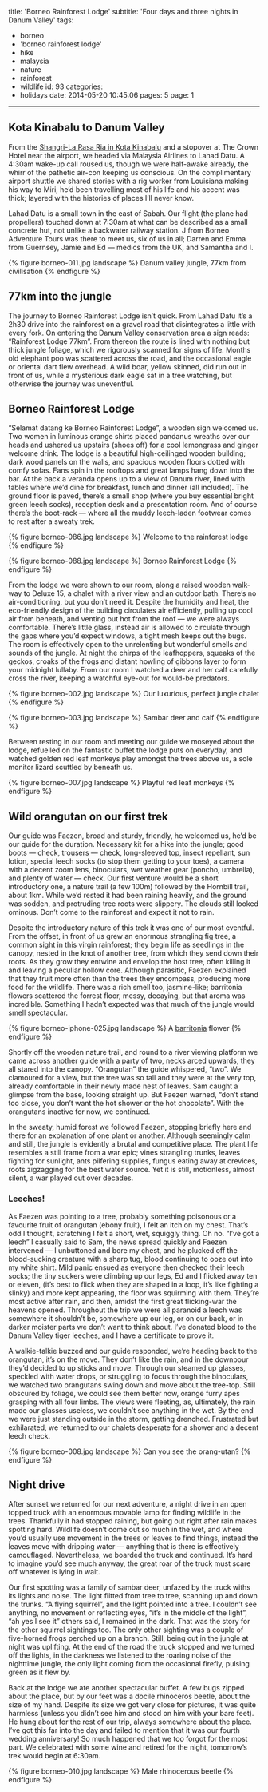 title: 'Borneo Rainforest Lodge'
subtitle: 'Four days and three nights in Danum Valley'
tags:
  - borneo
  - 'borneo rainforest lodge'
  - hike
  - malaysia
  - nature
  - rainforest
  - wildlife
id: 93
categories:
  - holidays
date: 2014-05-20 10:45:06
pages: 5
page: 1
---

## Kota Kinabalu to Danum Valley

From the [Shangri-La Rasa Ria in Kota Kinabalu](/2014/05/shangri-la-rasa-ria-borneo/ "Shangri-la Rasa Ria, Borneo") and a stopover at The Crown Hotel near the airport, we headed via Malaysia Airlines to Lahad Datu. A 4:30am wake-up call roused us, though we were half-awake already, the whirr of the pathetic air-con keeping us conscious. On the complimentary airport shuttle we shared stories with a rig worker from Louisiana making his way to Miri, he’d been travelling most of his life and his accent was thick; layered with the histories of places I’ll never know.

Lahad Datu is a small town in the east of Sabah. Our flight (the plane had propellers) touched down at 7:30am at what can be described as a small concrete hut, not unlike a backwater railway station. J from Borneo Adventure Tours was there to meet us, six of us in all; Darren and Emma from Guernsey, Jamie and Ed — medics from the UK, and Samantha and I.

{% figure borneo-011.jpg landscape %}
Danum valley jungle, 77km from civilisation
{% endfigure %}

## 77km into the jungle

The journey to Borneo Rainforest Lodge isn’t quick. From Lahad Datu it’s a 2h30 drive into the rainforest on a gravel road that disintegrates a little with every fork. On entering the Danum Valley conservation area a sign reads: “Rainforest Lodge 77km”. From thereon the route is lined with nothing but thick jungle foliage, which we rigorously scanned for signs of life. Months old elephant poo was scattered across the road, and the occasional eagle or oriental dart flew overhead. A wild boar, yellow skinned, did run out in front of us, while a mysterious dark eagle sat in a tree watching, but otherwise the journey was uneventful.

## Borneo Rainforest Lodge

“Selamat datang ke Borneo Rainforest Lodge”, a wooden sign welcomed us. Two women in luminous orange shirts placed pandanus wreaths over our heads and ushered us upstairs (shoes off) for a cool lemongrass and ginger welcome drink. The lodge is a beautiful high-ceilinged wooden building; dark wood panels on the walls, and spacious wooden floors dotted with comfy sofas. Fans spin in the rooftops and great lamps hang down into the bar. At the back a veranda opens up to a view of Danum river, lined with tables where we’d dine for breakfast, lunch and dinner (all included). The ground floor is paved, there’s a small shop (where you buy essential bright green leech socks), reception desk and a presentation room. And of course there’s the boot-rack — where all the muddy leech-laden footwear comes to rest after a sweaty trek.

{% figure borneo-086.jpg landscape %}
Welcome to the rainforest lodge
{% endfigure %}

{% figure borneo-088.jpg landscape %}
Borneo Rainforest Lodge
{% endfigure %}

From the lodge we were shown to our room, along a raised wooden walk-way to Deluxe 15, a chalet with a river view and an outdoor bath. There’s no air-conditioning, but you don’t need it. Despite the humidity and heat, the eco-friendly design of the building circulates air efficiently, pulling up cool air from beneath, and venting out hot from the roof — we were always comfortable. There’s little glass, instead air is allowed to circulate through the gaps where you’d expect windows, a tight mesh keeps out the bugs. The room is effectively open to the unrelenting but wonderful smells and sounds of the jungle. At night the chirps of the leafhoppers, squeaks of the geckos, croaks of the frogs and distant howling of gibbons layer to form your midnight lullaby. From our room I watched a deer and her calf carefully cross the river, keeping a watchful eye-out for would-be predators.

{% figure borneo-002.jpg landscape %}
Our luxurious, perfect jungle chalet
{% endfigure %}

{% figure borneo-003.jpg landscape %}
Sambar deer and calf
{% endfigure %}

Between resting in our room and meeting our guide we moseyed about the lodge, refuelled on the fantastic buffet the lodge puts on everyday, and watched golden red leaf monkeys play amongst the trees above us, a sole monitor lizard scuttled by beneath us.

{% figure borneo-007.jpg landscape %}
Playful red leaf monkeys
{% endfigure %}

## Wild orangutan on our first trek

Our guide was Faezen, broad and sturdy, friendly, he welcomed us, he’d be our guide for the duration. Necessary kit for a hike into the jungle; good boots — check, trousers — check, long-sleeved top, insect repellant, sun lotion, special leech socks (to stop them getting to your toes), a camera with a decent zoom lens, binoculars, wet weather gear (poncho, umbrella), and plenty of water — check. Our first venture would be a short introductory one, a nature trail (a few 100m) followed by the Hornbill trail, about 1km. While we’d rested it had been raining heavily, and the ground was sodden, and protruding tree roots were slippery. The clouds still looked ominous. Don’t come to the rainforest and expect it not to rain.

Despite the introductory nature of this trek it was one of our most eventful. From the offset, in front of us grew an enormous strangling fig tree, a common sight in this virgin rainforest; they begin life as seedlings in the canopy, nested in the knot of another tree, from which they send down their roots. As they grow they entwine and envelop the host tree, often killing it and leaving a peculiar hollow core. Although parasitic, Faezen explained that they fruit more often than the trees they encompass, producing more food for the wildlife. There was a rich smell too, jasmine-like; barritonia flowers scattered the forrest floor, messy, decaying, but that aroma was incredible. Something I hadn’t expected was that much of the jungle would smell spectacular.

{% figure borneo-iphone-025.jpg landscape %}
A [barritonia](http://www.projectnoah.org/spottings/231146016 "Project Noah") flower
{% endfigure %}

Shortly off the wooden nature trail, and round to a river viewing platform we came across another guide with a party of two, necks arced upwards, they all stared into the canopy. “Orangutan” the guide whispered, “two”. We clamoured for a view, but the tree was so tall and they were at the very top, already comfortable in their newly made nest of leaves. Sam caught a glimpse from the base, looking straight up. But Faezen warned, “don’t stand too close, you don’t want the hot shower or the hot chocolate”. With the orangutans inactive for now, we continued.

In the sweaty, humid forest we followed Faezen, stopping briefly here and there for an explanation of one plant or another. Although seemingly calm and still, the jungle is evidently a brutal and competitive place. The plant life resembles a still frame from a war epic; vines strangling trunks, leaves fighting for sunlight, ants pilfering supplies, fungus eating away at crevices, roots zigzagging for the best water source. Yet it is still, motionless, almost silent, a war played out over decades.

### Leeches!

As Faezen was pointing to a tree, probably something poisonous or a favourite fruit of orangutan (ebony fruit), I felt an itch on my chest. That’s odd I thought, scratching I felt a short, wet, squiggly thing. Oh no. “I’ve got a leech” I casually said to Sam, the news spread quickly and Faezen intervened — I unbuttoned and bore my chest, and he plucked off the blood-sucking creature with a sharp tug, blood continuing to ooze out into my white shirt. Mild panic ensued as everyone then checked their leech socks; the tiny suckers were climbing up our legs, Ed and I flicked away ten or eleven, (it’s best to flick when they are shaped in a loop, it’s like fighting a slinky) and more kept appearing, the floor was squirming with them. They’re most active after rain, and then, amidst the first great flicking-war the heavens opened. Throughout the trip we were all paranoid a leech was somewhere it shouldn’t be, somewhere up our leg, or on our back, or in darker moister parts we don’t want to think about. I’ve donated blood to the Danum Valley tiger leeches, and I have a certificate to prove it.

A walkie-talkie buzzed and our guide responded, we’re heading back to the orangutan, it’s on the move. They don’t like the rain, and in the downpour they’d decided to up sticks and move. Through our steamed up glasses, speckled with water drops, or struggling to focus through the binoculars, we watched two orangutans swing down and move about the tree-top. Still obscured by foliage, we could see them better now, orange furry apes grasping with all four limbs. The views were fleeting, as, ultimately, the rain made our glasses useless, we couldn’t see anything in the wet. By the end we were just standing outside in the storm, getting drenched. Frustrated but exhilarated, we returned to our chalets desperate for a shower and a decent leech check.

{% figure borneo-008.jpg landscape %}
Can you see the orang-utan?
{% endfigure %}

## Night drive

After sunset we returned for our next adventure, a night drive in an open topped truck with an enormous movable lamp for finding wildlife in the trees. Thankfully it had stopped raining, but going out right after rain makes spotting hard. Wildlife doesn’t come out so much in the wet, and where you’d usually use movement in the trees or leaves to find things, instead the leaves move with dripping water — anything that is there is effectively camouflaged. Nevertheless, we boarded the truck and continued. It’s hard to imagine you’d see much anyway, the great roar of the truck must scare off whatever is lying in wait.

Our first spotting was a family of sambar deer, unfazed by the truck withs its lights and noise. The light flitted from tree to tree, scanning up and down the trunks. “A flying squirrel”, and the light pointed into a tree. I couldn’t see anything, no movement or reflecting eyes, “it’s in the middle of the light”, “ah yes I see it” others said, I remained in the dark. That was the story for the other squirrel sightings too. The only other sighting was a couple of five-horned frogs perched up on a branch. Still, being out in the jungle at night was uplifting. At the end of the road the truck stopped and we turned off the lights, in the darkness we listened to the roaring noise of the nighttime jungle, the only light coming from the occasional firefly, pulsing green as it flew by.

Back at the lodge we ate another spectacular buffet. A few bugs zipped about the place, but by our feet was a docile rhinoceros beetle, about the size of my hand. Despite its size we got very close for pictures, it was quite harmless (unless you didn’t see him and stood on him with your bare feet). He hung about for the rest of our trip, always somewhere about the place. I’ve got this far into the day and failed to mention that it was our fourth wedding anniversary! So much happened that we too forgot for the most part. We celebrated with some wine and retired for the night, tomorrow’s trek would begin at 6:30am.

{% figure borneo-010.jpg landscape %}
Male rhinocerous beetle
{% endfigure %}
